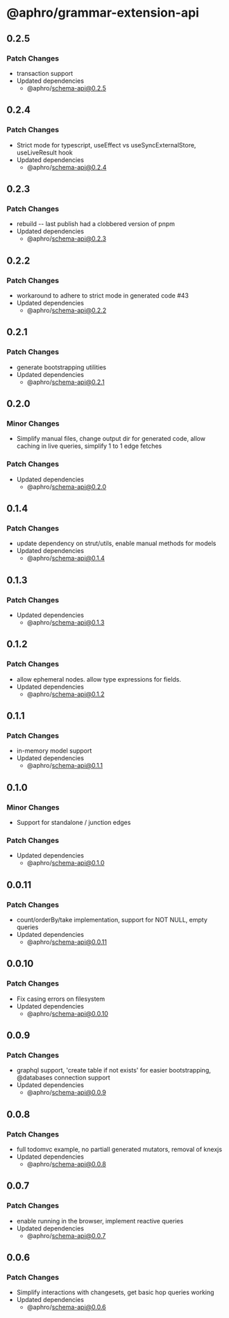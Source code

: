 # @aphro/grammar-extension-api

## 0.2.5

### Patch Changes

- transaction support
- Updated dependencies
  - @aphro/schema-api@0.2.5

## 0.2.4

### Patch Changes

- Strict mode for typescript, useEffect vs useSyncExternalStore, useLiveResult hook
- Updated dependencies
  - @aphro/schema-api@0.2.4

## 0.2.3

### Patch Changes

- rebuild -- last publish had a clobbered version of pnpm
- Updated dependencies
  - @aphro/schema-api@0.2.3

## 0.2.2

### Patch Changes

- workaround to adhere to strict mode in generated code #43
- Updated dependencies
  - @aphro/schema-api@0.2.2

## 0.2.1

### Patch Changes

- generate bootstrapping utilities
- Updated dependencies
  - @aphro/schema-api@0.2.1

## 0.2.0

### Minor Changes

- Simplify manual files, change output dir for generated code, allow caching in live queries, simplify 1 to 1 edge fetches

### Patch Changes

- Updated dependencies
  - @aphro/schema-api@0.2.0

## 0.1.4

### Patch Changes

- update dependency on strut/utils, enable manual methods for models
- Updated dependencies
  - @aphro/schema-api@0.1.4

## 0.1.3

### Patch Changes

- Updated dependencies
  - @aphro/schema-api@0.1.3

## 0.1.2

### Patch Changes

- allow ephemeral nodes. allow type expressions for fields.
- Updated dependencies
  - @aphro/schema-api@0.1.2

## 0.1.1

### Patch Changes

- in-memory model support
- Updated dependencies
  - @aphro/schema-api@0.1.1

## 0.1.0

### Minor Changes

- Support for standalone / junction edges

### Patch Changes

- Updated dependencies
  - @aphro/schema-api@0.1.0

## 0.0.11

### Patch Changes

- count/orderBy/take implementation, support for NOT NULL, empty queries
- Updated dependencies
  - @aphro/schema-api@0.0.11

## 0.0.10

### Patch Changes

- Fix casing errors on filesystem
- Updated dependencies
  - @aphro/schema-api@0.0.10

## 0.0.9

### Patch Changes

- graphql support, 'create table if not exists' for easier bootstrapping, @databases connection support
- Updated dependencies
  - @aphro/schema-api@0.0.9

## 0.0.8

### Patch Changes

- full todomvc example, no partiall generated mutators, removal of knexjs
- Updated dependencies
  - @aphro/schema-api@0.0.8

## 0.0.7

### Patch Changes

- enable running in the browser, implement reactive queries
- Updated dependencies
  - @aphro/schema-api@0.0.7

## 0.0.6

### Patch Changes

- Simplify interactions with changesets, get basic hop queries working
- Updated dependencies
  - @aphro/schema-api@0.0.6
